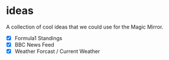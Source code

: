 # ideas
A collection of cool ideas that we could use for the Magic Mirror.

- [x] Formula1 Standings
- [x] BBC News Feed
- [x] Weather Forcast / Current Weather
